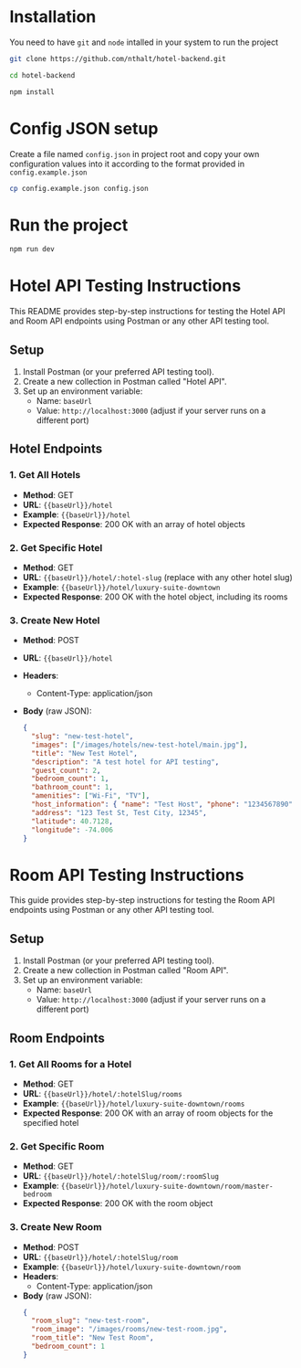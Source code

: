 # Installation

You need to have `git` and `node` intalled in your system to run the project

```bash
git clone https://github.com/nthalt/hotel-backend.git
```

```bash
cd hotel-backend
```

```bash
npm install
```

# Config JSON setup

Create a file named `config.json` in project root and copy your own configuration values into it according to the format provided in `config.example.json`

```bash
cp config.example.json config.json
```

# Run the project

```bash
npm run dev
```

# Hotel API Testing Instructions

This README provides step-by-step instructions for testing the Hotel API and Room API endpoints using Postman or any other API testing tool.

## Setup

1. Install Postman (or your preferred API testing tool).
2. Create a new collection in Postman called "Hotel API".
3. Set up an environment variable:
   - Name: `baseUrl`
   - Value: `http://localhost:3000` (adjust if your server runs on a different port)

## Hotel Endpoints

### 1. Get All Hotels

- **Method**: GET
- **URL**: `{{baseUrl}}/hotel`
- **Example**: `{{baseUrl}}/hotel`
- **Expected Response**: 200 OK with an array of hotel objects

### 2. Get Specific Hotel

- **Method**: GET
- **URL**: `{{baseUrl}}/hotel/:hotel-slug` (replace with any other hotel slug)
- **Example**: `{{baseUrl}}/hotel/luxury-suite-downtown`
- **Expected Response**: 200 OK with the hotel object, including its rooms

### 3. Create New Hotel

- **Method**: POST
- **URL**: `{{baseUrl}}/hotel`
- **Headers**:
  - Content-Type: application/json
- **Body** (raw JSON):

  ```json
  {
    "slug": "new-test-hotel",
    "images": ["/images/hotels/new-test-hotel/main.jpg"],
    "title": "New Test Hotel",
    "description": "A test hotel for API testing",
    "guest_count": 2,
    "bedroom_count": 1,
    "bathroom_count": 1,
    "amenities": ["Wi-Fi", "TV"],
    "host_information": { "name": "Test Host", "phone": "1234567890" },
    "address": "123 Test St, Test City, 12345",
    "latitude": 40.7128,
    "longitude": -74.006
  }
  ```

# Room API Testing Instructions

This guide provides step-by-step instructions for testing the Room API endpoints using Postman or any other API testing tool.

## Setup

1. Install Postman (or your preferred API testing tool).
2. Create a new collection in Postman called "Room API".
3. Set up an environment variable:
   - Name: `baseUrl`
   - Value: `http://localhost:3000` (adjust if your server runs on a different port)

## Room Endpoints

### 1. Get All Rooms for a Hotel

- **Method**: GET
- **URL**: `{{baseUrl}}/hotel/:hotelSlug/rooms`
- **Example**: `{{baseUrl}}/hotel/luxury-suite-downtown/rooms`
- **Expected Response**: 200 OK with an array of room objects for the specified hotel

### 2. Get Specific Room

- **Method**: GET
- **URL**: `{{baseUrl}}/hotel/:hotelSlug/room/:roomSlug`
- **Example**: `{{baseUrl}}/hotel/luxury-suite-downtown/room/master-bedroom`
- **Expected Response**: 200 OK with the room object

### 3. Create New Room

- **Method**: POST
- **URL**: `{{baseUrl}}/hotel/:hotelSlug/room`
- **Example**: `{{baseUrl}}/hotel/luxury-suite-downtown/room`
- **Headers**:
  - Content-Type: application/json
- **Body** (raw JSON):
  ```json
  {
    "room_slug": "new-test-room",
    "room_image": "/images/rooms/new-test-room.jpg",
    "room_title": "New Test Room",
    "bedroom_count": 1
  }
  ```
